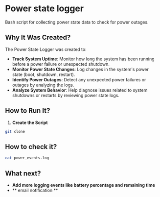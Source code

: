 # Power state logger
Bash script for collecting power state data to check for power outages.

## Why It Was Created?

The Power State Logger was created to:

- **Track System Uptime**: Monitor how long the system has been running before a power failure or unexpected shutdown.
- **Monitor Power State Changes**: Log changes in the system's power state (boot, shutdown, restart).
- **Identify Power Outages**: Detect any unexpected power failures or outages by analyzing the logs.
- **Analyze System Behavior**: Help diagnose issues related to system shutdowns or restarts by reviewing power state logs.

## How to Run It?

1. **Create the Script**  
  ```bash
git clone
```
## How to check it?
   ```bash
cat power_events.log
```
## What next?

- **Add more logging events like battery percentage and remaining time**
- ** email notification **
